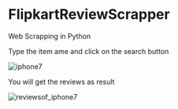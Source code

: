 # FlipkartReviewScrapper
Web Scrapping in Python 

Type the item ame and click on the search button

![iphone7](https://user-images.githubusercontent.com/51814996/128703425-ce45e9c0-8e5e-41e1-abee-00ed7071bc81.PNG)

You will get the reviews as result

![reviewsof_iphone7](https://user-images.githubusercontent.com/51814996/128703733-a7f0c84b-5597-4d20-bbc1-d47a5b175eaa.PNG)



